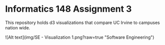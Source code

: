 # Informatics 148 Assignment 3

This repository holds d3 visualizations that compare UC Irvine to campuses nation wide.

![Alt text](img/SE - Visualization 1.png?raw=true "Software Engineering")
